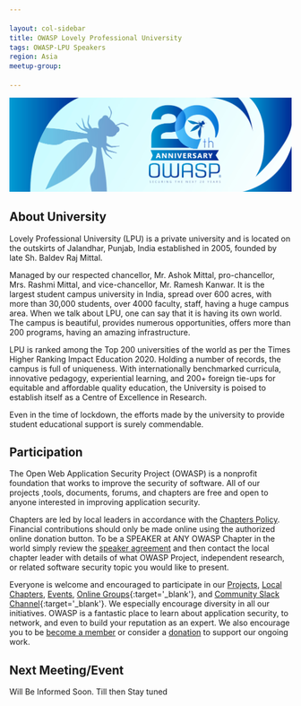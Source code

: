 ```yaml
---

layout: col-sidebar
title: OWASP Lovely Professional University
tags: OWASP-LPU Speakers
region: Asia
meetup-group:

---
```


<a href="https://20thanniversary.owasp.org/"><img src="assets/images/OWASP20thAnniversary.png" style="width: auto; height: auto;" alt="OWASP 20th Anniversary"/></a>

## About University
Lovely Professional University (LPU) is a private university and is located on the outskirts of Jalandhar, Punjab, India established in 2005, founded by late Sh. Baldev Raj Mittal. 

Managed by our respected chancellor, Mr. Ashok Mittal, pro-chancellor, Mrs. Rashmi Mittal, and vice-chancellor, Mr. Ramesh Kanwar. 
It is the largest student campus university in India, spread over 600 acres, with more than 30,000 students, over 4000 faculty, staff, having a huge campus area. When we talk about LPU, one can say that it is having its own world. 
The campus is beautiful, provides numerous opportunities, offers more than 200 programs, having an amazing infrastructure. 

LPU is ranked among the Top 200 universities of the world as per the Times Higher Ranking Impact Education 2020. Holding a number of records, the campus is full of uniqueness. 
With internationally benchmarked curricula, innovative pedagogy, experiential learning, and 200+ foreign tie-ups for equitable and affordable quality education, the University is poised to establish itself as a Centre of Excellence in Research.

Even in the time of lockdown, the efforts made by the university to provide student educational support is surely commendable.

## Participation
The Open Web Application Security Project (OWASP) is a nonprofit foundation that works to improve the security of software. All of our projects ,tools, documents, forums, and chapters are free and open to anyone interested in improving application security. 

Chapters are led by local leaders in accordance with the [Chapters Policy](/www-policy/operational/chapters). Financial contributions should only be made online using the authorized online donation button. To be a SPEAKER at ANY OWASP Chapter in the world simply review the [speaker agreement](/www-policy/legal/speaker-agreement) and then contact the local chapter leader with details of what OWASP Project, independent research, or related software security topic you would like to present.

Everyone is welcome and encouraged to participate in our [Projects](/projects/), [Local Chapters](/chapters/), [Events](/events/), [Online Groups](https://groups.google.com/a/owasp.com/){:target='_blank'}, and [Community Slack Channel](https://owasp.slack.com/){:target='_blank'}. We especially encourage diversity in all our initiatives. OWASP is a fantastic place to learn about application security, to network, and even to build your reputation as an expert. We also encourage you to be [become a member](/membership/) or consider a [donation](/donate/) to support our ongoing work.

Next Meeting/Event <!-- You should keep this section as it will populate your meetup events -->
---------------------
Will Be Informed Soon. Till then Stay tuned
